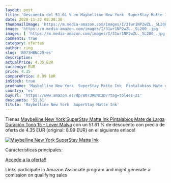 ```yaml
---
layout: post
title: 'Descuento del 51.61 % en Maybelline New York  SuperStay Matte Ink'
date: 2020-11-22 08:28:30
thumbnailImage: 'https://m.media-amazon.com/images/I/31wr1NP2wZL._SL200_.jpg'
image: 'https://m.media-amazon.com/images/I/31wr1NP2wZL._SL200_.jpg'
images: [ 'https://m.media-amazon.com/images/I/31wr1NP2wZL._SL200_.jpg' ]
comments: true
category: ofertas
author: ring
slug: 'B073HBNC2D-es'
description:
actualPrice: 4.35 EUR
currency: EUR
price: 4.35
comparePrice: 8.99 EUR
inStock: true
prodname: 'Maybelline New York  SuperStay Matte Ink  Pintalabios Mate de Larga Duración  Tono 15 - Lover  Malva'
country: 'es'
buyurl: 'https://www.amazon.es/dp/B073HBNC2D/?tag=tolees-21'
descuento: '51.61'
titulo: 'Maybelline New York  SuperStay Matte Ink'
---
```


Tienes [Maybelline New York  SuperStay Matte Ink  Pintalabios Mate de Larga Duración  Tono 15 - Lover  Malva](https://www.amazon.es/dp/B073HBNC2D/?tag=tolees-21) con un 51.61 % de descuento con precio de oferta de 4.35 EUR (original: 8.99 EUR) en el siguiente enlace!

[![Maybelline New York  SuperStay Matte Ink](https://m.media-amazon.com/images/I/31wr1NP2wZL._SL200_.jpg)](https://www.amazon.es/dp/B073HBNC2D/?tag=tolees-21)

Características principales:


[Accede a la oferta!!](https://www.amazon.es/dp/B073HBNC2D/?tag=tolees-21)

Links participate in Amazon Associate program and might generate a comission on qualifying sales


